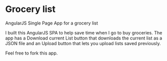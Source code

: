 # Grocery list
AngularJS Single Page App for a grocery list

I built this AngularJS SPA to help save time when I go to buy groceries.
The app has a Download current List button that downloads the current list as a JSON file and an Upload button that lets you upload lists saved previously.

Feel free to fork this app.
